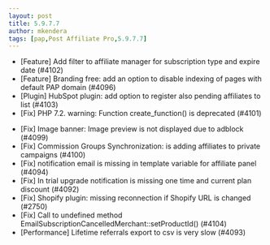 ```yaml
---
layout: post
title: 5.9.7.7
author: mkendera
tags: [pap,Post Affiliate Pro,5.9.7.7]
---
```


- [Feature] Add filter to affiliate manager for subscription type and expire date (#4102)
- [Feature] Branding free: add an option to disable indexing of pages with default PAP domain (#4096)
- [Plugin] HubSpot plugin: add option to register also pending affiliates to list (#4103)
- [Fix] PHP 7.2. warning: Function create_function() is deprecated (#4101)

<!--more-->

- [Fix] Image banner: Image preview is not displayed due to adblock (#4099)
- [Fix] Commission Groups Synchronization: is adding affiliates to private campaigns (#4100)
- [Fix] notification email is missing in template variable for affiliate panel (#4094)
- [Fix] In trial upgrade notification is missing one time and current plan discount (#4092)
- [Fix] Shopify plugin: missing reconnection if Shopify URL is changed (#2750)
- [Fix] Call to undefined method EmailSubscriptionCancelledMerchant::setProductId() (#4104)
- [Performance] Lifetime referrals export to csv is very slow (#4093)
